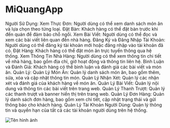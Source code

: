 # MiQuangApp
Người Sử Dụng:
Xem Thực Đơn: Người dùng có thể xem danh sách món ăn và lựa chọn theo từng loại.
Đặt Bàn: Khách hàng có thể đặt bàn trước khi đến quán để đảm bảo chỗ ngồi.
Xem Bài Viết: Người dùng có thể đọc và xem các bài viết liên quan đến nhà hàng.
Đăng Ký và Đăng Nhập Tài Khoản: Người dùng có thể đăng ký tài khoản mới hoặc đăng nhập vào tài khoản đã có.
Đặt Hàng: Khách hàng có thể đặt món ăn trực tuyến thông qua hệ thống.
Xem Thông Tin Nhà Hàng: Người dùng có thể xem thông tin chi tiết về nhà hàng, bao gồm địa chỉ, giờ hoạt động và thông tin liên hệ.
Bình Luận và Đánh Giá: Khách hàng có thể bình luận và đánh giá các bài viết và món ăn.
Quản Lý:
Quản Lý Món Ăn: Quản lý danh sách món ăn, bao gồm thêm, sửa, xóa và cập nhật thông tin món.
Quản Lý Nhận Xét: Quản lý các nhận xét và đánh giá của khách hàng về món ăn.
Quản Lý Bài Viết: Quản lý nội dung và thông tin các bài viết trên trang web.
Quản Lý Thanh Trượt: Quản lý các thanh trượt và banner hiển thị trên trang web.
Quản Lý Đơn Hàng: Quản lý danh sách đơn hàng, bao gồm xem chi tiết, cập nhật trạng thái và gửi thông báo cho khách hàng.
Quản Lý Tài Khoản Người Dùng: Quản lý thông tin và quyền hạn của tất cả các tài khoản người dùng trên hệ thống.

![Tên hình ảnh](/public/images/anh.jpg)
